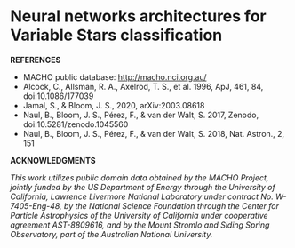 # Neural networks architectures for Variable Stars classification









__REFERENCES__

- MACHO public database: http://macho.nci.org.au/
- Alcock, C., Allsman, R. A., Axelrod, T. S., et al. 1996, ApJ, 461, 84, doi:10.1086/177039
- Jamal, S., & Bloom, J. S., 2020, arXiv:2003.08618
- Naul, B., Bloom, J. S., Pérez, F., & van der Walt, S. 2017, Zenodo, doi:10.5281/zenodo.1045560
- Naul, B., Bloom, J. S., Pérez, F., & van der Walt, S. 2018, Nat. Astron., 2, 151


__ACKNOWLEDGMENTS__

_This work utilizes public domain data obtained by the MACHO Project, jointly funded by the US Department of Energy through the University of California, Lawrence Livermore National Laboratory under contract No. W-7405-Eng-48, by the National Science Foundation through the Center for Particle Astrophysics of the University of California under cooperative agreement AST-8809616, and by the Mount Stromlo and Siding Spring Observatory, part of the Australian National University._



